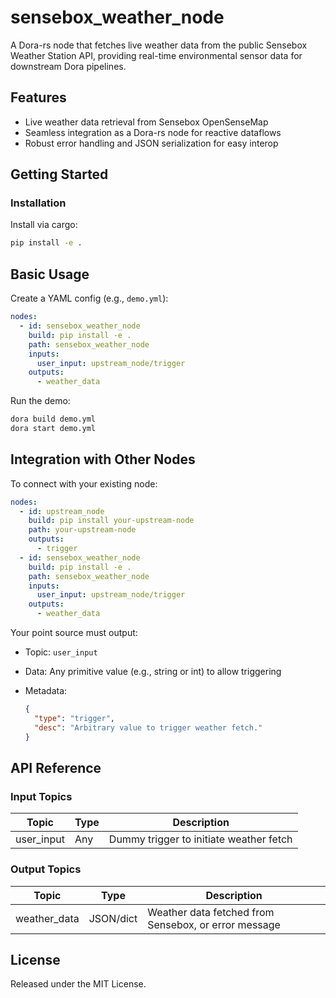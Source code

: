 # sensebox_weather_node

A Dora-rs node that fetches live weather data from the public Sensebox Weather Station API, providing real-time environmental sensor data for downstream Dora pipelines.

## Features
- Live weather data retrieval from Sensebox OpenSenseMap
- Seamless integration as a Dora-rs node for reactive dataflows
- Robust error handling and JSON serialization for easy interop

## Getting Started

### Installation
Install via cargo:
```bash
pip install -e .
````

## Basic Usage

Create a YAML config (e.g., `demo.yml`):

```yaml
nodes:
  - id: sensebox_weather_node
    build: pip install -e .
    path: sensebox_weather_node
    inputs:
      user_input: upstream_node/trigger
    outputs:
      - weather_data
```

Run the demo:

```bash
dora build demo.yml
dora start demo.yml
```


## Integration with Other Nodes

To connect with your existing node:

```yaml
nodes:
  - id: upstream_node
    build: pip install your-upstream-node
    path: your-upstream-node
    outputs:
      - trigger
  - id: sensebox_weather_node
    build: pip install -e .
    path: sensebox_weather_node
    inputs:
      user_input: upstream_node/trigger
    outputs:
      - weather_data
```

Your point source must output:

* Topic: `user_input`
* Data: Any primitive value (e.g., string or int) to allow triggering
* Metadata:

  ```json
  {
    "type": "trigger",
    "desc": "Arbitrary value to trigger weather fetch."
  }
  ```

## API Reference

### Input Topics

| Topic      | Type    | Description                         |
| ---------- | ------- | ----------------------------------- |
| user_input | Any     | Dummy trigger to initiate weather fetch |

### Output Topics

| Topic        | Type  | Description                         |
| ------------ | ------------- | ----------------------------------- |
| weather_data | JSON/dict      | Weather data fetched from Sensebox, or error message |


## License

Released under the MIT License.
